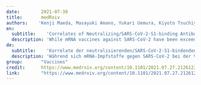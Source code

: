 ```yaml
---
date:        2021-07-30
title:       medRxiv
authors:    'Kenji Maeda, Masayuki Amano, Yukari Uemura, Kiyoto Tsuchiya, Tomoko Matsushima, Kenta Noda, Yosuke Shimizu, Asuka Fujiwara, Yuki Takamatsu, Yasuko Ichikawa, Hidehiro Nishimura, Mari Kinoshita, Shota Matsumoto, Hiroyuki Gatanaga, Kazuhisa Yoshimura, Shin-ichi Oka, Ayako Mikami, Wataru Sugiura, Toshiyuki Sato, Tomokazu Yoshida, Shinya Shimada, Hiroaki Mitsuya'
en:
  subtitle:    'Correlates of Neutralizing/SARS-CoV-2-S1-binding Antibody Response with Adverse Effects and Immune Kinetics in BNT162b2-Vaccinated Individuals'
  description: 'While mRNA vaccines against SARS-CoV-2 have been exceedingly effective in preventing symptomatic viral infection, the features of immune response remain to be clarified.'
de: 
  subtitle:    'Korrelate der neutralisierenden/SARS-CoV-2-S1-bindenden Antikörperreaktion mit unerwünschten Wirkungen und Immunkinetik bei BNT162b2-geimpften Personen'
  description: 'Während sich mRNA-Impfstoffe gegen SARS-CoV-2 bei der Verhinderung einer symptomatischen Virusinfektion als äußerst wirksam erwiesen haben, müssen die Merkmale der Immunantwort noch geklärt werden.'
group:       "Vaccines"
credit:      https://www.medrxiv.org/content/10.1101/2021.07.27.21261237v1.full
link:        "https://www.medrxiv.org/content/10.1101/2021.07.27.21261237v1.full.pdf"
---
```

<object data="{{ page.link }}" style='height:calc(100vh - 400px); width: 100%' type='application/pdf'></object>
